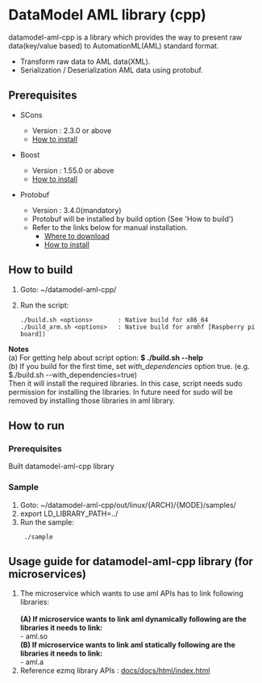# DataModel AML library (cpp)
datamodel-aml-cpp is a library which provides the way to present raw data(key/value based) to AutomationML(AML) standard format.
 - Transform raw data to AML data(XML).
 - Serialization / Deserialization AML data using protobuf.


## Prerequisites ##
- SCons
  - Version : 2.3.0 or above
  - [How to install](http://scons.org/doc/2.3.0/HTML/scons-user/c95.html)

- Boost
  - Version : 1.55.0 or above
  - [How to install](http://www.boost.org/doc/libs/1_66_0/more/getting_started/unix-variants.html)

- Protobuf
  - Version : 3.4.0(mandatory)
  - Protobuf will be installed by build option (See 'How to build')
  - Refer to the links below for manual installation.
    - [Where to download](https://github.com/google/protobuf/releases/tag/v3.4.0)
    - [How to install](https://github.com/google/protobuf/blob/master/src/README.md)

## How to build ##
1. Goto: ~/datamodel-aml-cpp/
2. Run the script:

   ```
   ./build.sh <options>       : Native build for x86_64
   ./build_arm.sh <options>   : Native build for armhf [Raspberry pi board])
   ```
**Notes** </br>
(a) For getting help about script option: **$ ./build.sh --help** </br>
(b) If you build for the first time, set <i>with_dependencies</i> option true. (e.g. $./build.sh --with_dependencies=true)<br> Then it will install the required libraries. In this case, script needs sudo permission for installing the libraries. In future need for sudo will be removed by installing those libraries in aml library.


## How to run ##

### Prerequisites ###
 Built datamodel-aml-cpp library

### Sample ###
1. Goto: ~/datamodel-aml-cpp/out/linux/{ARCH}/{MODE}/samples/
2. export LD_LIBRARY_PATH=../
3. Run the sample:
    ```
     ./sample
    ```

## Usage guide for datamodel-aml-cpp library (for microservices)

1. The microservice which wants to use aml APIs has to link following libraries:</br></br>
   **(A) If microservice wants to link aml dynamically following are the libraries it needs to link:**</br>
        - aml.so</br>
   **(B) If microservice wants to link aml statically following are the libraries it needs to link:**</br>
        - aml.a</br>
2. Reference ezmq library APIs : [docs/docs/html/index.html](docs/docs/html/index.html)


</br></br>